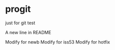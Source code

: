 # progit
just for git test

A new line in README

Modify for newb
Modify for iss53
Modify for hotfix
